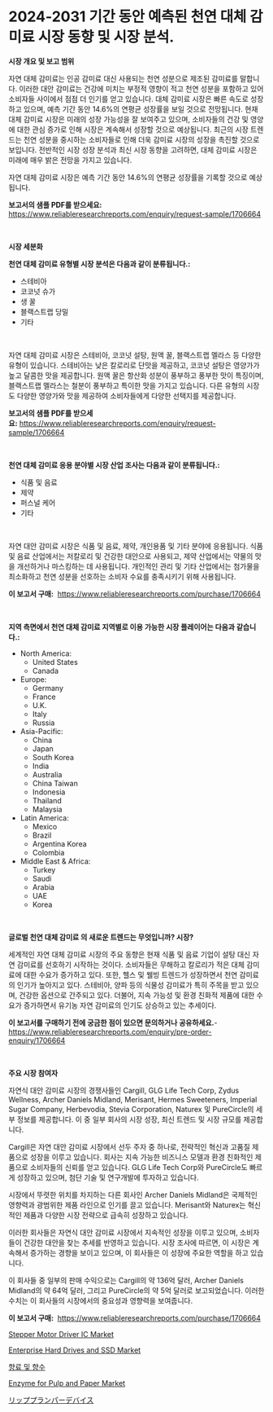 <p><h1>2024-2031 기간 동안 예측된 천연 대체 감미료 시장 동향 및 시장 분석.</h1></p><p><strong>시장 개요 및 보고 범위</strong></p>
<p><p>자연 대체 감미료는 인공 감미료 대신 사용되는 천연 성분으로 제조된 감미료를 말합니다. 이러한 대안 감미료는 건강에 미치는 부정적 영향이 적고 천연 성분을 포함하고 있어 소비자들 사이에서 점점 더 인기를 얻고 있습니다. 대체 감미료 시장은 빠른 속도로 성장하고 있으며, 예측 기간 동안 14.6%의 연평균 성장률을 보일 것으로 전망됩니다. 현재 대체 감미료 시장은 미래의 성장 가능성을 잘 보여주고 있으며, 소비자들의 건강 및 영양에 대한 관심 증가로 인해 시장은 계속해서 성장할 것으로 예상됩니다. 최근의 시장 트렌드는 천연 성분을 중시하는 소비자들로 인해 더욱 감미료 시장의 성장을 촉진할 것으로 보입니다. 전반적인 시장 성장 분석과 최신 시장 동향을 고려하면, 대체 감미료 시장은 미래에 매우 밝은 전망을 가지고 있습니다.</p><p>자연 대체 감미료 시장은 예측 기간 동안 14.6%의 연평균 성장률을 기록할 것으로 예상됩니다.</p></p>
<p><strong>보고서의 샘플 PDF를 받으세요:</strong> <a href="https://www.reliableresearchreports.com/enquiry/request-sample/1706664">https://www.reliableresearchreports.com/enquiry/request-sample/1706664</a></p>
<p>&nbsp;</p>
<p><strong>시장 세분화</strong></p>
<p><strong>천연 대체 감미료 유형별 시장 분석은 다음과 같이 분류됩니다.:</strong></p>
<p><ul><li>스테비아</li><li>코코넛 슈가</li><li>생 꿀</li><li>블랙스트랩 당밀</li><li>기타</li></ul></p>
<p>&nbsp;</p>
<p><p>자연 대체 감미료 시장은 스테비아, 코코넛 설탕, 원액 꿀, 블랙스트랩 멜라스 등 다양한 유형이 있습니다. 스테비아는 낮은 칼로리로 단맛을 제공하고, 코코넛 설탕은 영양가가 높고 달콤한 맛을 제공합니다. 원액 꿀은 항산화 성분이 풍부하고 풍부한 맛이 특징이며, 블랙스트랩 멜라스는 철분이 풍부하고 특이한 맛을 가지고 있습니다. 다른 유형의 시장도 다양한 영양가와 맛을 제공하여 소비자들에게 다양한 선택지를 제공합니다.</p></p>
<p><strong>보고서의 샘플 PDF를 받으세요:</strong>&nbsp;<a href="https://www.reliableresearchreports.com/enquiry/request-sample/1706664">https://www.reliableresearchreports.com/enquiry/request-sample/1706664</a></p>
<p>&nbsp;</p>
<p><strong> 천연 대체 감미료 응용 분야별 시장 산업 조사는 다음과 같이 분류됩니다.:</strong></p>
<p><ul><li>식품 및 음료</li><li>제약</li><li>퍼스널 케어</li><li>기타</li></ul></p>
<p>&nbsp;</p>
<p><p>자연 대안 감미료 시장은 식품 및 음료, 제약, 개인용품 및 기타 분야에 응용됩니다. 식품 및 음료 산업에서는 저칼로리 및 건강한 대안으로 사용되고, 제약 산업에서는 약물의 맛을 개선하거나 마스킹하는 데 사용됩니다. 개인적인 관리 및 기타 산업에서는 첨가물을 최소화하고 천연 성분을 선호하는 소비자 수요를 충족시키기 위해 사용됩니다.</p></p>
<p><strong>이 보고서 구매:</strong>&nbsp; <a href="https://www.reliableresearchreports.com/purchase/1706664">https://www.reliableresearchreports.com/purchase/1706664</a></p>
<p>&nbsp;</p>
<p><strong>지역 측면에서 천연 대체 감미료 지역별로 이용 가능한 시장 플레이어는 다음과 같습니다.:</strong></p>
<p><ul>
    <li>
        North America:
        <ul>
            <li>United States</li>
            <li>Canada</li>
        </ul>
    </li>
    <li>
        Europe:
        <ul>
            <li>Germany</li>
            <li>France</li>
            <li>U.K.</li>
            <li>Italy</li>
            <li>Russia</li>
        </ul>
    </li>
    <li>
        Asia-Pacific:
        <ul>
            <li>China</li>
            <li>Japan</li>
            <li>South Korea</li>
            <li>India</li>
            <li>Australia</li>
            <li>China Taiwan</li>
            <li>Indonesia</li>
            <li>Thailand</li>
            <li>Malaysia</li>
        </ul>
    </li>
    <li>
        Latin America:
        <ul>
            <li>Mexico</li>
            <li>Brazil</li>
            <li>Argentina Korea</li>
            <li>Colombia</li>
        </ul>
    </li>
    <li>
        Middle East & Africa:
        <ul>
            <li>Turkey</li>
            <li>Saudi</li>
            <li>Arabia</li>
            <li>UAE</li>
            <li>Korea</li>
        </ul>
    </li>
    </ul></p>
<p>&nbsp;</p>
<p><strong>글로벌 천연 대체 감미료 의 새로운 트렌드는 무엇입니까? 시장?</strong></p>
<p><p>세계적인 자연 대체 감미료 시장의 주요 동향은 현재 식품 및 음료 기업이 설탕 대신 자연 감미료를 선호하기 시작하는 것이다. 소비자들은 무해하고 칼로리가 적은 대체 감미료에 대한 수요가 증가하고 있다. 또한, 헬스 및 웰빙 트렌드가 성장하면서 천연 감미료의 인기가 높아지고 있다. 스테비아, 양파 등의 식물성 감미료가 특히 주목을 받고 있으며, 건강한 옵션으로 간주되고 있다. 더불어, 지속 가능성 및 환경 친화적 제품에 대한 수요가 증가하면서 유기농 자연 감미료의 인기도 상승하고 있는 추세이다.</p></p>
<p><strong>이 보고서를 구매하기 전에 궁금한 점이 있으면 문의하거나 공유하세요.</strong>- <a href="https://www.reliableresearchreports.com/enquiry/pre-order-enquiry/1706664">https://www.reliableresearchreports.com/enquiry/pre-order-enquiry/1706664</a></p>
<p>&nbsp;</p>
<p><strong>주요 시장 참여자</strong></p>
<p><p>자연식 대안 감미료 시장의 경쟁사들인 Cargill, GLG Life Tech Corp, Zydus Wellness, Archer Daniels Midland, Merisant, Hermes Sweeteners, Imperial Sugar Company, Herbevodia, Stevia Corporation, Naturex 및 PureCircle의 세부 정보를 제공합니다. 이 중 일부 회사의 시장 성장, 최신 트렌드 및 시장 규모를 제공합니다.</p><p>Cargill은 자연 대안 감미료 시장에서 선두 주자 중 하나로, 전략적인 혁신과 고품질 제품으로 성장을 이루고 있습니다. 회사는 지속 가능한 비즈니스 모델과 환경 친화적인 제품으로 소비자들의 신뢰를 얻고 있습니다. GLG Life Tech Corp와 PureCircle도 빠르게 성장하고 있으며, 첨단 기술 및 연구개발에 투자하고 있습니다.</p><p>시장에서 뚜렷한 위치를 차지하는 다른 회사인 Archer Daniels Midland은 국제적인 영향력과 광범위한 제품 라인으로 인기를 끌고 있습니다. Merisant와 Naturex는 혁신적인 제품과 다양한 시장 전략으로 급속히 성장하고 있습니다.</p><p>이러한 회사들은 자연식 대안 감미료 시장에서 지속적인 성장을 이루고 있으며, 소비자들이 건강한 대안을 찾는 추세를 반영하고 있습니다. 시장 조사에 따르면, 이 시장은 계속해서 증가하는 경향을 보이고 있으며, 이 회사들은 이 성장에 주요한 역할을 하고 있습니다.</p><p>이 회사들 중 일부의 판매 수익으로는 Cargill의 약 136억 달러, Archer Daniels Midland의 약 64억 달러, 그리고 PureCircle의 약 5억 달러로 보고되었습니다. 이러한 수치는 이 회사들의 시장에서의 중요성과 영향력을 보여줍니다.</p></p>
<p><strong>이 보고서 구매:</strong>&nbsp;&nbsp;<a href="https://www.reliableresearchreports.com/purchase/1706664">https://www.reliableresearchreports.com/purchase/1706664</a></p>
<p><p><a href="https://view.publitas.com/reportprime-1/stepper-motor-driver-ic-market-share-market-new-trends-analysis-report-by-type-by-application-by-end-use-by-region-and-segment-forecasts-2024-2031/">Stepper Motor Driver IC Market</a></p><p><a href="https://lydian-appliance-61d.notion.site/Enterprise-Hard-Drives-and-SSD-Market-Analysis-Examines-its-Scope-on-Growth-Opportunities-and-Forec-0bb4e1e535ae4e2d80ebb8dbd8098ce0">Enterprise Hard Drives and SSD Market</a></p><p><a href="https://github.com/fredrickeglers/Market-Research-Report-List-1/blob/main/6318282194491.md">향료 및 향수</a></p><p><a href="https://github.com/derrinmiltonellis35gcl/Market-Research-Report-List-1/blob/main/enzyme-for-pulp-and-paper-market.md">Enzyme for Pulp and Paper Market</a></p><p><a href="https://github.com/hwbcz413288296/Market-Research-Report-List-1/blob/main/8546911194769.md">リッププランパーデバイス</a></p></p>
